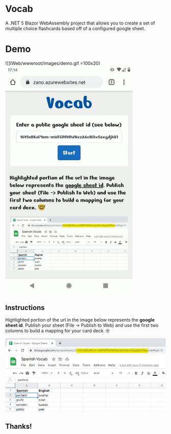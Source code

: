 # Vocab

A .NET 5 Blazor WebAssembly project that allows you to create a set of multiple choice flashcards based off of a configured google sheet.

# Demo

![](Web/wwwroot/images/demo.gif =100x20)
<img src="Web/wwwroot/images/demo.gif" style="width:400px"/>

## Instructions

Highlighted portion of the url in the image below represents the **google sheet id**. Publish your sheet (File -> Publish to Web) and use the first two columns to build a mapping for your card deck. 🤓

![](Web/wwwroot/images/sheet-id.png)

## Thanks!
